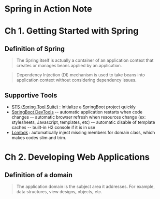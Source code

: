 # Spring in Action Note

# Ch 1. Getting Started with Spring

## Definition of Spring
> The Spring itself is actually a container of an application context that creates or manages beans applied by an application. 

> Dependency Injection (DI) mechanism is used to take beans into application context without considering dependency issues.

## Supportive Tools
 - [STS (Spring Tool Suite)](https://spring.io/tools) : Initialize a SpringBoot project quickly
 - [SpringBoot DevTools](https://www.baeldung.com/spring-boot-devtools)
 -- automatic application restarts when code changes
 -- automatic browser refresh when resources change (ex: stylesheets, Javascript, templates, etc)
 -- automatic disable of template caches
 -- built-in H2 console if it is in use
 - [Lombok](https://projectlombok.org/) : automatically inject missing members for domain class, which makes codes slim and trim. 
 
# Ch 2. Developing Web Applications

## Definition of a domain
> The application domain is the subject area it addresses. For example, data structures, view designs, objects, etc.